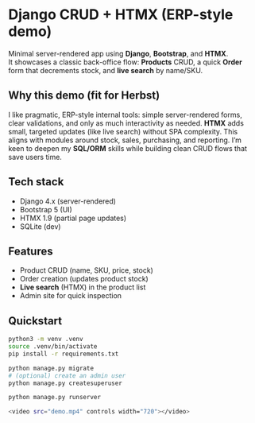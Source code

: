 # Django CRUD + HTMX (ERP-style demo)

Minimal server-rendered app using **Django**, **Bootstrap**, and **HTMX**.  
It showcases a classic back-office flow: **Products** CRUD, a quick **Order** form that decrements stock, and **live search** by name/SKU.

## Why this demo (fit for Herbst)
I like pragmatic, ERP-style internal tools: simple server-rendered forms, clear validations, and only as much interactivity as needed. **HTMX** adds small, targeted updates (like live search) without SPA complexity. This aligns with modules around stock, sales, purchasing, and reporting. I’m keen to deepen my **SQL/ORM** skills while building clean CRUD flows that save users time.

## Tech stack
- Django 4.x (server-rendered)
- Bootstrap 5 (UI)
- HTMX 1.9 (partial page updates)
- SQLite (dev)

## Features
- Product CRUD (name, SKU, price, stock)
- Order creation (updates product stock)
- **Live search** (HTMX) in the product list
- Admin site for quick inspection

## Quickstart

```bash
python3 -m venv .venv
source .venv/bin/activate
pip install -r requirements.txt

python manage.py migrate
# (optional) create an admin user
python manage.py createsuperuser

python manage.py runserver

<video src="demo.mp4" controls width="720"></video>
